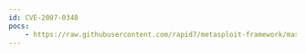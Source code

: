```yaml
---
id: CVE-2007-0348
pocs:
    - https://raw.githubusercontent.com/rapid7/metasploit-framework/master/modules/exploits/windows/browser/windvd7_applicationtype.rb
---
```

